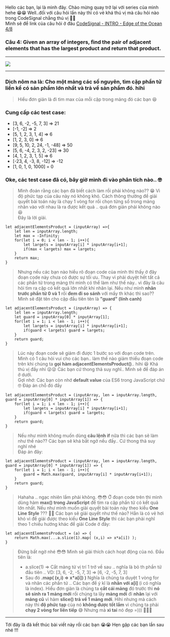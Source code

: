 Hello các bạn, lại là mình đây. Chào mừng quay trở lại với series của mình hehe :grin::grin:
Well..đối với câu hỏi lần này thì có vẻ khá thú vị mà câu hỏi nào trong CodeSignal chẳng thú vị :rofl::joy:  
Mình sẽ để link của câu hỏi ở đâu [CodeSignal - INTRO - Edge of the Ocean 4/8 ](https://app.codesignal.com/arcade/intro/level-2/xzKiBHjhoinnpdh6m)  
### Câu 4: Given an array of integers, find the pair of adjacent elements that has the largest product and return that product.


-----

![](https://images.viblo.asia/e9cc871d-b899-4daa-954a-c85330533212.PNG)


-----

### Dịch nôm na là: Cho một mảng các số nguyên, tìm cặp phần tử liền kề có sản phẩm lớn nhất và trả về sản phẩm đó. hihi
> Hiểu đơn giản là đi tìm max của mỗi cặp trong mảng đó các bạn :laughing:
### Cung cấp các test case:
* [3, 6, -2, -5, 7, 3] => 21
* [-1, -2] => 2
* [5, 1, 2, 3, 1, 4] => 6
* [1, 2, 3, 0] => 6
* [9, 5, 10, 2, 24, -1, -48] => 50
* [5, 6, -4, 2, 3, 2, -23] => 30
* [4, 1, 2, 3, 1, 5] => 6
* [-23, 4, -3, 8, -12] => -12
* [1, 0, 1, 0, 1000] = 0
### Oke, các test case đã có, bây giờ mình đi vào phân tích nào.. 🤓  
> Mình đoán rằng các bạn đã biết cách làm rồi phải không nào?? :grin: Vì độ phức tạp của câu này nó không khó.
> Cách thông thường để giải quyết bài toán này là chạy 1 vòng for rồi chọn từng số trong mảng nhân vào với nhau là ra được kết quả .. quá đơn giản phải không nào :laughing:  
> Đây là lời giải.
```
let adjacentElementsProduct = (inputArray) =>{
    let len = inputArray.length;
    let max = -Infinity;
    for(let i = 0; i < len - 1; i++){
        let largets = inputArray[i] * inputArray[i+1];
        if(max < largets) max = largets;
    }
    return max;
}

```
> Nhưng nếu các bạn nào hiểu rõ đoạn code của mình thì thấy ở đây đoạn code này chưa có được sự tối ưu. Thay vì phải duyệt hết tất cả các phần tử trong mảng thì mình có thể làm như thế này.. vì đây là câu hỏi tìm ra cặp có kết quả lớn nhất khi nhân lại. Nếu như mình **nhân trước phần tử 0 và 1** rồi **đem đi so sánh** với mấy th khác thì sao??  Mình sẽ đặt tên cho cặp đầu tiên tên là **"guard" (lính canh)**
```
let adjacentElementsProduct = (inputArray) => {
    let len = inputArray.length;
    let guard = inputArray[0] * inputArray[1];
    for(let i = 1; i < len - 1; i++){
        let largets = inputArray[i] * inputArray[i+1];
        if(guard < largets) guard = largets;
    }
    return guard;
}
```
> Lúc này đoạn code sẽ giảm đi được 1 bước so với đoạn code trên. Mình có 1 câu hỏi vui cho các bạn.. làm thế nào giảm thiểu đoạn code trên khi chúng ta **gọi hàm adjacentElementsProduct()**.. hihi :laughing: Khá thú vị đấy nhỉ :stuck_out_tongue_winking_eye::stuck_out_tongue_winking_eye: Các bạn cứ thong thả suy nghĩ.. Mình sẽ để đáp án ở dưới.  
> Gợi nhớ: Các bạn còn nhớ **default value** của ES6 trong JavaScript chứ :nerd_face: Đáp án chỗ đó đấy
```
let adjacentElementsProduct = (inputArray, len = inputArray.length, guard = inputArray[0] * inputArray[1]) => {
    for(let i = 1; i < len - 1; i++){
        let largets = inputArray[i] * inputArray[i+1];
        if(guard < largets) guard = largets;
    }
    return guard;
}

```
> Nếu như mình không muốn dùng **câu lệnh if** nữa thì các bạn sẽ làm như thế nào?? Các bạn sẽ khá bất ngờ nếu đấy.. Cứ thong thả suy nghĩ nhé    
> Đáp án đây:
```
let adjacentElementsProduct = (inputArray, len = inputArray.length, guard = inputArray[0] * inputArray[1]) => {
    for(let i = 1; i < len - 1; i++){
        guard = Math.max(guard, inputArray[i] * inputArray[i+1]);
    }
    return guard;
}
```
> Hahaha .. ngạc nhiên lắm phải không. :flushed::flushed: Ở đoạn code trên thì mình dùng hàm **max() trong JavaScript** để tìm ra cặp phần tử có kết quả lớn nhất. Nếu như mình muốn giải quyết bài toán này theo kiểu **One Line Style** ??? :thinking::thinking: Các bạn sẽ giải quyết như thế nào? Hẳn là có vẻ hơi khó vì để giải được theo kiểu **One Line Style** thì các bạn phải nghĩ theo 1 chiều hướng khác để giải
> Code ở đây:
```
let adjacentElementsProduct = (a) => {
    return Math.max(...a.slice(1).map( (x,i) => x*a[i]) );
}
```
> Đừng bất ngờ nhé :flushed::flushed: Mình sẽ giải thích cách hoạt động của nó. Đầu tiên là:  
>  * a.slice(1) => Cắt mảng từ vị trí 1 trở về sau .. nghĩa là bỏ th phần tử đầu tiên .. VD: [3, 6, -2, -5, 7, 3] => [6, -2, -5, 7, 3]
>  * Sau đó **.map( (x,i) => x*a[i]) )** Nghĩa là chúng ta duyệt 1 vòng for và nhân các phần tử .. Các bạn để ý kĩ là **nhân với a[i]** (i có nghĩa là index). Hiểu đơn giản là chúng ta **cắt cái mảng** đó trước thì **nó sẽ sinh ra 1 mảng mới** rồi chúng ta lấy **mảng mới** đi **nhân** lại với **mảng cũ** vì hàm **slice() trả về 1 mảng mới**. Hihi nhưng mà cách này thì **độ phức tạp** của nó **không được tốt lắm** vì chúng ta phải **chạy 2 vòng for liên tiếp** :sweat_smile: Nhưng mà **xì tai** nó đẹp =)))  :rofl::rofl::rofl:  


-----
Tới đây là đã kết thúc bài viết này rồi các bạn :sob::sob: Hẹn gặp các bạn lần sau nhé !!!